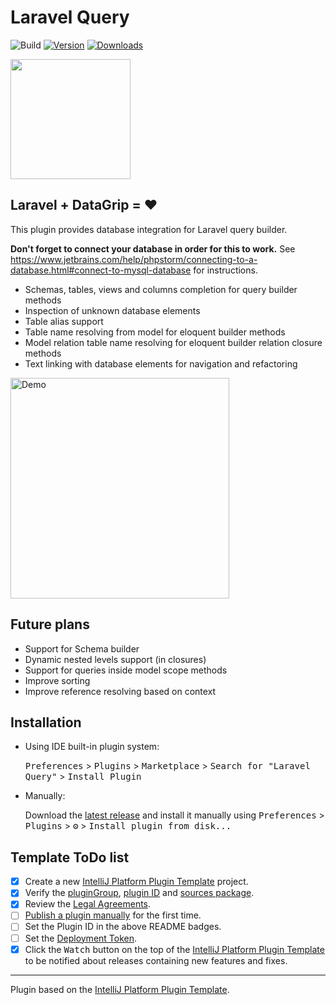 # Laravel Query

![Build](https://github.com/ekvedaras/laravel-query-intellij/workflows/Build/badge.svg)
[![Version](https://img.shields.io/jetbrains/plugin/v/PLUGIN_ID.svg)](https://plugins.jetbrains.com/plugin/PLUGIN_ID)
[![Downloads](https://img.shields.io/jetbrains/plugin/d/PLUGIN_ID.svg)](https://plugins.jetbrains.com/plugin/PLUGIN_ID)

<img src="https://raw.githubusercontent.com/ekvedaras/laravel-query-intellij/main/src/main/resources/META-INF/pluginIcon.svg" width="192" height="192"/>

<!-- Plugin description -->
## Laravel + DataGrip = ♥️

This plugin provides database integration for Laravel query builder.

**Don't forget to connect your database in order for this to work.**
See <https://www.jetbrains.com/help/phpstorm/connecting-to-a-database.html#connect-to-mysql-database> for instructions.

* Schemas, tables, views and columns completion for query builder methods
* Inspection of unknown database elements
* Table alias support
* Table name resolving from model for eloquent builder methods
* Model relation table name resolving for eloquent builder relation closure methods
* Text linking with database elements for navigation and refactoring

<img src="https://user-images.githubusercontent.com/3586184/110513603-b4522000-8106-11eb-9678-985bf286bf4f.gif" alt="Demo" width="350" height="353"/>

<!-- Plugin description end -->

## Future plans

* Support for Schema builder
* Dynamic nested levels support (in closures)
* Support for queries inside model scope methods
* Improve sorting
* Improve reference resolving based on context

## Installation

- Using IDE built-in plugin system:
  
  <kbd>Preferences</kbd> > <kbd>Plugins</kbd> > <kbd>Marketplace</kbd> > <kbd>Search for "Laravel Query"</kbd> >
  <kbd>Install Plugin</kbd>
  
- Manually:

  Download the [latest release](https://github.com/ekvedaras/laravel-query-intellij/releases/latest) and install it manually using
  <kbd>Preferences</kbd> > <kbd>Plugins</kbd> > <kbd>⚙️</kbd> > <kbd>Install plugin from disk...</kbd>

## Template ToDo list
- [x] Create a new [IntelliJ Platform Plugin Template][template] project.
- [x] Verify the [pluginGroup](/gradle.properties), [plugin ID](/src/main/resources/META-INF/plugin.xml) and [sources package](/src/main/kotlin).
- [x] Review the [Legal Agreements](https://plugins.jetbrains.com/docs/marketplace/legal-agreements.html).
- [ ] [Publish a plugin manually](https://www.jetbrains.org/intellij/sdk/docs/basics/getting_started/publishing_plugin.html) for the first time.
- [ ] Set the Plugin ID in the above README badges.
- [ ] Set the [Deployment Token](https://plugins.jetbrains.com/docs/marketplace/plugin-upload.html).
- [x] Click the <kbd>Watch</kbd> button on the top of the [IntelliJ Platform Plugin Template][template] to be notified about releases containing new features and fixes.

---
Plugin based on the [IntelliJ Platform Plugin Template][template].

[template]: https://github.com/JetBrains/intellij-platform-plugin-template
